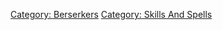 [Category: Berserkers](Category:_Berserkers "wikilink") [Category:
Skills And Spells](Category:_Skills_And_Spells "wikilink")
